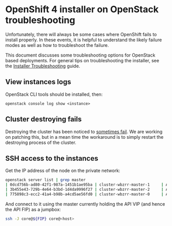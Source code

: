 # OpenShift 4 installer on OpenStack troubleshooting

Unfortunately, there will always be some cases where OpenShift fails to install properly. In these events, it is helpful to understand the likely failure modes as well as how to troubleshoot the failure.

This document discusses some troubleshooting options for OpenStack based
deployments. For general tips on troubleshooting the installer, see the [Installer Troubleshooting](../troubleshooting.md) guide.

## View instances logs

OpenStack CLI tools should be installed, then:

`openstack console log show <instance>`

## Cluster destroying fails

Destroying the cluster has been noticed to [sometimes fail](https://github.com/openshift/installer/issues/1985). We are working on patching this, but in a mean time the workaround is to simply restart the destroying process of the cluster.

## SSH access to the instances

Get the IP address of the node on the private network:

```sh
openstack server list | grep master
| 0dcd756b-ad80-42f1-987a-1451b1ae95ba | cluster-wbzrr-master-1     | ACTIVE    | cluster-wbzrr-openshift=172.24.0.21                | rhcos           | m1.s2.xlarge |
| 3b455e43-729b-4e64-b3bd-1d4da9996f27 | cluster-wbzrr-master-2     | ACTIVE    | cluster-wbzrr-openshift=172.24.0.18                | rhcos           | m1.s2.xlarge |
| 775898c3-ecc2-41a4-b98b-a4cd5ae56fd0 | cluster-wbzrr-master-0     | ACTIVE    | cluster-wbzrr-openshift=172.24.0.12                | rhcos           | m1.s2.xlarge |
```

And connect to it using the master currently holding the API VIP (and hence the API FIP) as a jumpbox:

```sh
ssh -J core@${FIP} core@<host>
```

